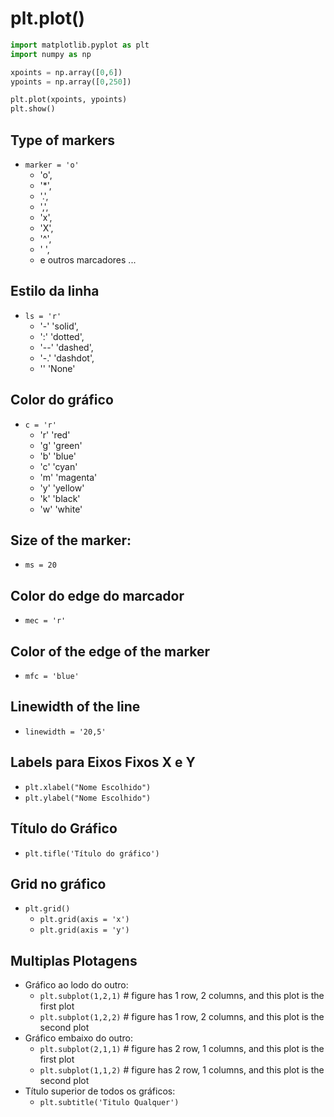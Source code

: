 # plt.plot()
```python
import matplotlib.pyplot as plt
import numpy as np

xpoints = np.array([0,6])
ypoints = np.array([0,250])

plt.plot(xpoints, ypoints)
plt.show()
```  

## Type of markers
- `marker = 'o'`
    - 'o',
    - '*',
    - '.',
    - ',',
    - 'x',
    - 'X',
    - '^',
    - ' ',
    - e outros marcadores ...

## Estilo da linha
- `ls = 'r'`
    - '-' 'solid',
    - ':' 'dotted',
    - '--' 'dashed',
    - '-.' 'dashdot',
    - '' 'None'

## Color do gráfico
- `c = 'r'`
    - 'r' 'red'
    - 'g' 'green'
    - 'b' 'blue'
    - 'c' 'cyan'
    - 'm' 'magenta'
    - 'y' 'yellow'
    - 'k' 'black'
    - 'w' 'white'

## Size of the marker:
- `ms = 20`

## Color do edge do marcador
- `mec = 'r'`

## Color of the edge of the marker
- `mfc = 'blue'`

## Linewidth of the line
- `linewidth = '20,5'`

## Labels para Eixos Fixos X e Y
- `plt.xlabel("Nome Escolhido")`
- `plt.ylabel("Nome Escolhido")`

## Título do Gráfico
- `plt.tifle('Título do gráfico')`

## Grid no gráfico
- `plt.grid()`
    - `plt.grid(axis = 'x')`
    - `plt.grid(axis = 'y')`

## Multiplas Plotagens
- Gráfico ao lodo do outro:
    - `plt.subplot(1,2,1)` # figure has 1 row, 2 columns, and this plot is the first plot
    - `plt.subplot(1,2,2)` # figure has 1 row, 2 columns, and this plot is the second plot
- Gráfico embaixo do outro:
    - `plt.subplot(2,1,1)` # figure has 2 row, 1 columns, and this plot is the first plot
    - `plt.subplot(1,1,2)` # figure has 2 row, 1 columns, and this plot is the second plot
- Título superior de todos os gráficos:
    - `plt.subtitle('Titulo Qualquer')`